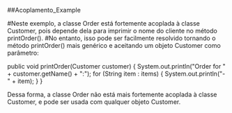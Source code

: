 ##Acoplamento_Example

#Neste exemplo, a classe Order está fortemente acoplada à classe Customer, pois depende dela para imprimir o nome do cliente no método printOrder().
#No entanto, isso pode ser facilmente resolvido tornando o método printOrder() mais genérico e aceitando um objeto Customer como parâmetro:


public void printOrder(Customer customer) {
    System.out.println("Order for " + customer.getName() + ":");
    for (String item : items) {
        System.out.println("- " + item);
    }
}

Dessa forma, a classe Order não está mais fortemente acoplada à classe Customer, e pode ser usada com qualquer objeto Customer.
